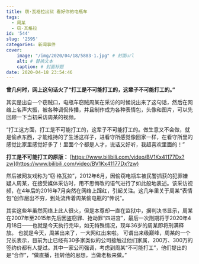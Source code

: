 ```yaml
---
title: 窃·瓦格拉出狱 看好你的电瓶车
tags:
  - 周某
  - 窃·瓦格拉
id: '544'
slug: '2595'
categories: 新闻事件
cover:
    image: "/img/2020/04/18/5883-1.jpg" # 封面url
    alt: # 替换文本
    caption: # 封面标题
date: 2020-04-18 23:54:46
---
```

 **曾几何时，网上这句话火了“打工是不可能打工的，这辈子不可能打工的。”** 

其实是出自一个窃贼口，电瓶车窃贼周某在采访的时候说出来了这句话，然后在网络上名声大振，被各种调侃传播，并且制作成为各种表情包，头像和图片，可以先回顾一下当初采访周某的视频。 

“打工这方面，打工是不可能打工的，这辈子不可能打工的。做生意又不会做，就是偷点东西，才能维持的了生活这样子，进看守所感觉像回家一样，在看守所里的感觉比家里感觉好多了！里面个个都是人才，说话又好听，我超喜欢里面的！” 

**打工是不可能打工的原版：** [https://www.bilibili.com/video/BV1Kx41177Dx?zw](https://www.bilibili.com/video/BV1Kx41177Dx?zw)

然后被网友戏称为“窃·格瓦拉”，2012年6月，因偷窃电瓶车被民警抓获的犯罪嫌疑人周某，在接受媒体采访时，用不思悔改的语气进行了如此般地表述。该采访视频，在4年后的2016年7月突然在网络上蹿红，引起关注。这几年里关于周某“表情包”创作层出不穷，到处流传着周某偷电瓶的“传说”。

其实这些年虽然网络上此人很火，但是本尊却一直在监狱中，据判决书显示，周某在2007年至2015年先后因盗窃罪、抢劫罪“四进宫”，最后一次刑期将于2020年4月18日——也就是今天执行完毕，如无特殊情况，现年36岁的周某即将刑满释放。 也就是今天，周某出来了，一大网红出来啦。 可谓出来级巅峰，周某的一个兄长表示，目前为止已经有30多家类似的公司接触过他们家属，200万、300万的签约价都有人提过。其中一家公司强调，考虑到周某“不可能打工”，他们提出的是“合作”，“做直播，扭转他的思想，当做老板来做。”